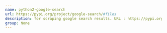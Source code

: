 ```yaml
---
name: python2-google-search
url: https://pypi.org/project/google-search/#files
description: for scraping google search results. URL : https://pypi.org/project/google-search/#files Groups : None
group: None
---
```

